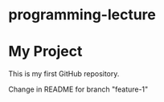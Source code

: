 # programming-lecture

# My Project
This is my first GitHub repository.

Change in README for branch "feature-1"